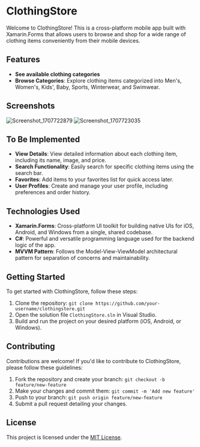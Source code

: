 # ClothingStore

Welcome to ClothingStore! This is a cross-platform mobile app built with Xamarin.Forms that allows users to browse and shop for a wide range of clothing items conveniently from their mobile devices.

## Features

- **See available clothing categories**
- **Browse Categories**: Explore clothing items categorized into Men's, Women's, Kids', Baby, Sports, Winterwear, and Swimwear.

## Screenshots

![Screenshot_1707722879](https://github.com/dinithiviranga/ClothingStore-XamarinForms/assets/8285865/2d1b81cd-d09c-4b4e-bc21-61d18055a84e)
![Screenshot_1707723035](https://github.com/dinithiviranga/ClothingStore-XamarinForms/assets/8285865/c14a4074-3a6d-4423-9933-58624c968b4b)

## To Be Implemented
- **View Details**: View detailed information about each clothing item, including its name, image, and price.
- **Search Functionality**: Easily search for specific clothing items using the search bar.
- **Favorites**: Add items to your favorites list for quick access later.
- **User Profiles**: Create and manage your user profile, including preferences and order history.

## Technologies Used

- **Xamarin.Forms**: Cross-platform UI toolkit for building native UIs for iOS, Android, and Windows from a single, shared codebase.
- **C#**: Powerful and versatile programming language used for the backend logic of the app.
- **MVVM Pattern**: Follows the Model-View-ViewModel architectural pattern for separation of concerns and maintainability.

## Getting Started

To get started with ClothingStore, follow these steps:

1. Clone the repository: `git clone https://github.com/your-username/clothingstore.git`
2. Open the solution file `ClothingStore.sln` in Visual Studio.
3. Build and run the project on your desired platform (iOS, Android, or Windows).

## Contributing

Contributions are welcome! If you'd like to contribute to ClothingStore, please follow these guidelines:

1. Fork the repository and create your branch: `git checkout -b feature/new-feature`
2. Make your changes and commit them: `git commit -m 'Add new feature'`
3. Push to your branch: `git push origin feature/new-feature`
4. Submit a pull request detailing your changes.

## License

This project is licensed under the [MIT License](LICENSE).
